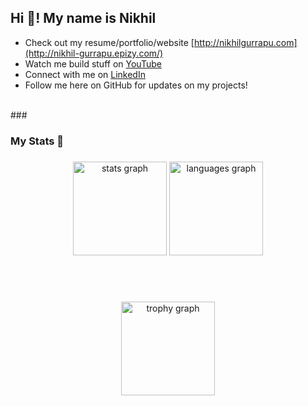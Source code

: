 <h2 align="left">Hi 👋! My name is Nikhil</h2>


- Check out my resume/portfolio/website [http://nikhilgurrapu.com](http://nikhil-gurrapu.epizy.com/)
- Watch me build stuff on [YouTube](https://www.youtube.com/channel/UCphhrem6cxq681KwOIwt75A)
- Connect with me on [LinkedIn](https://www.linkedin.com/in/nikhil-gurrapu/)
- Follow me here on GitHub for updates on my projects!
<br>
###

<h3 align="left">My Stats 🎯</h2>

###

<div align="center">
  <img src="https://github-readme-stats.vercel.app/api?username=NikhilGurrapu&hide_title=false&hide_rank=false&show_icons=true&include_all_commits=true&count_private=true&disable_animations=false&theme=dracula&locale=en&hide_border=false&order=1" height="150" alt="stats graph"  />
  <img src="https://github-readme-stats.vercel.app/api/top-langs?username=NikhilGurrapu&locale=en&hide_title=false&layout=compact&card_width=320&langs_count=5&theme=dracula&hide_border=false&order=2" height="150" alt="languages graph"  />
</div>

###
<br><br>
<div align="center">
  <img src="https://github-profile-trophy.vercel.app?username=NikhilGurrapu&theme=dracula&column=-1&row=1&margin-w=8&margin-h=8&no-bg=false&no-frame=false&order=4" height="150" alt="trophy graph"  />
</div>

###
